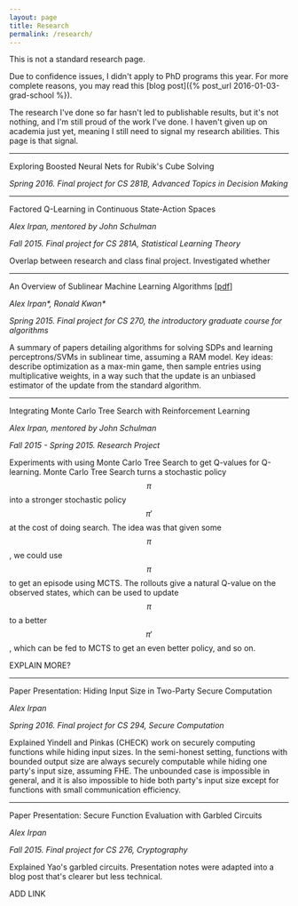 ```yaml
---
layout: page
title: Research
permalink: /research/
---
```


This is not a standard research page.

Due to confidence issues, I didn't apply to PhD programs this year.
For more complete reasons, you may read this [blog post]({% post_url 2016-01-03-grad-school %}).

The research I've done so far hasn't led to publishable results, but it's
not nothing, and I'm still proud of the work I've done.
I haven't given up on academia just yet, meaning I still need to signal
my research abilities. This page is that signal.


---------------------------------------------

<p></p>

Exploring Boosted Neural Nets for Rubik's Cube Solving

*Spring 2016. Final project for CS 281B, Advanced Topics in Decision Making*


---------------------------------------------

<p></p>

Factored Q-Learning in Continuous State-Action Spaces

*Alex Irpan, mentored by John Schulman*

*Fall 2015. Final project for CS 281A, Statistical Learning Theory*

Overlap between research and class final project. Investigated whether



---------------------------------------------

<p></p>

An Overview of Sublinear Machine Learning Algorithms [[pdf](/public/research/sublinear-algorithms-optimization)]

*Alex Irpan\*, Ronald Kwan\**

*Spring 2015. Final project for CS 270, the introductory graduate course for algorithms*

A summary of papers detailing algorithms for solving SDPs and learning
perceptrons/SVMs in sublinear time, assuming a RAM model. Key ideas:
describe optimization as a max-min game, then sample entries using multiplicative
weights, in a way such that the update is an unbiased estimator of the update
from the standard algorithm.


---------------------------------------------

<p></p>

Integrating Monte Carlo Tree Search with Reinforcement Learning

*Alex Irpan, mentored by John Schulman*

*Fall 2015 - Spring 2015. Research Project*

Experiments with using Monte Carlo Tree Search to get Q-values for
Q-learning. Monte Carlo Tree Search turns a stochastic policy $$\pi$$
into a stronger stochastic policy $$\pi'$$ at the cost of doing search.
The idea was that given some $$\pi$$, we could use $$\pi$$ to get an episode
using MCTS. The rollouts give a natural Q-value on the observed states, which
can be used to update $$\pi$$ to a better $$\pi'$$, which can be fed to MCTS
to get an even better policy, and so on.

EXPLAIN MORE?


---------------------------------------------

<p></p>

Paper Presentation: Hiding Input Size in Two-Party Secure Computation

*Alex Irpan*

*Spring 2016. Final project for CS 294, Secure Computation*

Explained Yindell and Pinkas (CHECK) work on securely computing functions
while hiding input sizes. In the semi-honest setting, functions with
bounded output size are always securely computable while hiding one party's
input size, assuming FHE. The unbounded case is impossible in general, and
it is also impossible to hide both party's input size except for functions with
small communication efficiency.


---------------------------------------------

<p></p>

Paper Presentation: Secure Function Evaluation with Garbled Circuits

*Alex Irpan*

*Fall 2015. Final project for CS 276, Cryptography*

Explained Yao's garbled circuits. Presentation notes were adapted
into a blog post that's clearer but less technical.

ADD LINK
